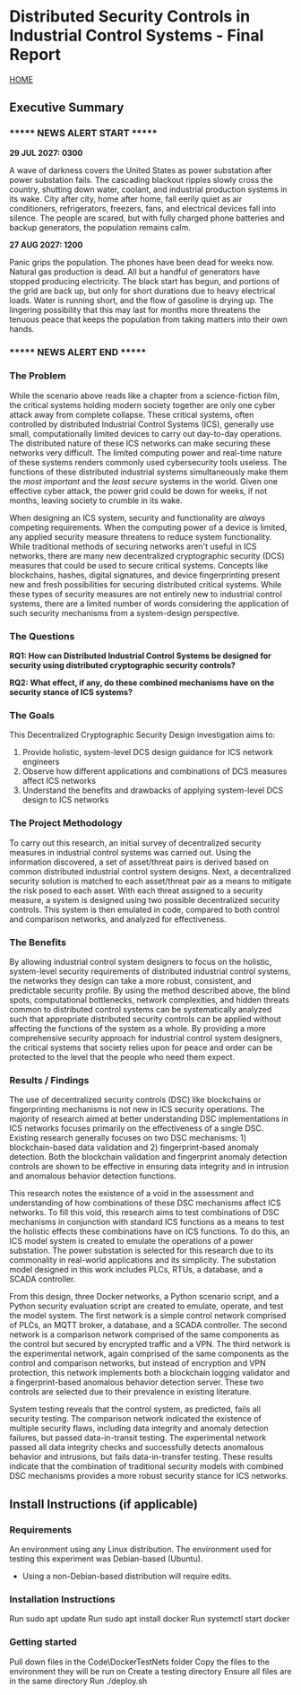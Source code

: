 # Distributed Security Controls in Industrial Control Systems - Final Report

[HOME](https://github.com/adamspanier/Distributed-Systems-Security)

## Executive Summary

### ***** NEWS ALERT START *****

**29 JUL 2027: 0300** 

A wave of darkness covers the United States as power substation after power substation fails. The cascading blackout ripples slowly cross the country, shutting down water, coolant, and industrial production systems in its wake. City after city, home after home, fall eerily quiet as air conditioners, refrigerators, freezers, fans, and electrical devices fall into silence. The people are scared, but with fully charged phone batteries and backup generators, the population remains calm.

**27 AUG 2027: 1200** 

Panic grips the population. The phones have been dead for weeks now. Natural gas production is dead. All but a handful of generators have stopped producing electricity. The black start has begun, and portions of the grid are back up, but only for short durations due to heavy electrical loads. Water is running short, and the flow of gasoline is drying up. The lingering possibility that this may last for months more threatens the tenuous peace that keeps the population from taking matters into their own hands.

### ***** NEWS ALERT END *****

### The Problem

While the scenario above reads like a chapter from a science-fiction film, the critical systems holding modern society together are only one cyber attack away from complete collapse. These critical systems, often controlled by distributed Industrial Control Systems (ICS), generally use small, computationally limited devices to carry out day-to-day operations. The distributed nature of these ICS networks can make securing these networks very difficult. The limited computing power and real-time nature of these systems renders commonly used cybersecurity tools useless. The functions of these distributed industrial systems simultaneously make them the _most important_ and the _least secure_ systems in the world. Given one effective cyber attack, the power grid could be down for weeks, if not months, leaving society to crumble in its wake.

When designing an ICS system, security and functionality are _always_ competing requirements. When the computing power of a device is limited, any applied security measure threatens to reduce system functionality. While traditional methods of securing networks aren't useful in ICS networks, there are many new decentralized cryptographic security (DCS) measures that could be used to secure critical systems. Concepts like blockchains, hashes, digital signatures, and device fingerprinting present new and fresh possibilities for securing distributed critical systems. While these types of security measures are not entirely new to industrial control systems, there are a limited number of words considering the application of such security mechanisms from a system-design perspective.

### The Questions

**RQ1: How can Distributed Industrial Control Systems be designed for security using distributed cryptographic security controls?**

**RQ2: What effect, if any, do these combined mechanisms have on the security stance of ICS systems?**

### The Goals

This Decentralized Cryptographic Security Design investigation aims to:

1. Provide holistic, system-level DCS design guidance for ICS network engineers
2. Observe how different applications and combinations of DCS measures affect ICS networks
3. Understand the benefits and drawbacks of applying system-level DCS design to ICS networks

### The Project Methodology

To carry out this research, an initial survey of decentralized security measures in industrial control systems was carried out. Using the information discovered, a set of asset/threat pairs is derived based on common distributed industrial control system designs. Next, a decentralized security solution is matched to each asset/threat pair as a means to mitigate the risk posed to each asset. With each threat assigned to a security measure, a system is designed using two possible decentralized security controls. This system is then emulated in code, compared to both control and comparison networks, and analyzed for effectiveness.

### The Benefits

By allowing industrial control system designers to focus on the holistic, system-level security requirements of distributed industrial control systems, the networks they design can take a more robust, consistent, and predictable security profile. By using the method described above, the blind spots, computational bottlenecks, network complexities, and hidden threats common to distributed control systems can be systematically analyzed such that appropriate distributed security controls can be applied without affecting the functions of the system as a whole. By providing a more comprehensive security approach for industrial control system  designers, the critical systems that society relies upon for peace and order can be protected to the level that the people who need them expect.

### Results / Findings

The use of decentralized security controls (DSC) like blockchains or fingerprinting mechanisms is not new in ICS security operations. The majority of research aimed at better understanding DSC implementations in ICS networks focuses primarily on the effectiveness of a single DSC. Existing research generally focuses on two DSC mechanisms: 1) blockchain-based data validation and 2) fingerprint-based anomaly detection. Both the blockchain validation and fingerprint anomaly detection controls are shown to be effective in ensuring data integrity and in intrusion and anomalous behavior detection functions. 

This research notes the existence of a void in the assessment and understanding of how combinations of these DSC mechanisms affect ICS networks. To fill this void, this research aims to test combinations of DSC mechanisms in conjunction with standard ICS functions as a means to test the holistic effects these combinations have on ICS functions. To do this, an ICS model system is created to emulate the operations of a power substation. The power substation is selected for this research due to its commonality in real-world applications and its simplicity. The substation model designed in this work includes PLCs, RTUs, a database, and a SCADA controller.

From this design, three Docker networks, a Python scenario script, and a Python security evaluation script are created to emulate, operate, and test the model system. The first network is a simple control network comprised of PLCs, an MQTT broker, a database, and a SCADA controller. The second network is a comparison network comprised of the same components as the control but secured by encrypted traffic and a VPN. The third network is the experimental network, again comprised of the same components as the control and comparison networks, but instead of encryption and VPN protection, this network implements both a blockchain logging validator and a fingerprint-based anomalous behavior detection server. These two controls are selected due to their prevalence in existing literature. 

System testing reveals that the control system, as predicted, fails all security testing. The comparison network indicated the existence of multiple security flaws, including data integrity and anomaly detection failures, but passed data-in-transit testing. The experimental network passed all data integrity checks and successfully detects anomalous behavior and intrusions, but fails data-in-transfer testing. These results indicate that the combination of traditional security models with combined DSC mechanisms provides a more robust security stance for ICS networks.

## Install Instructions (if applicable)
### Requirements
An environment using any Linux distribution.
The environment used for testing this experiment was Debian-based (Ubuntu).
  * Using a non-Debian-based distribution will require edits.

### Installation Instructions
Run sudo apt update
Run sudo apt install docker
Run systemctl start docker

### Getting started
Pull down files in the Code\DockerTestNets folder
Copy the files to the environment they will be run on
Create a testing directory
Ensure all files are in the same directory
Run ./deploy.sh
